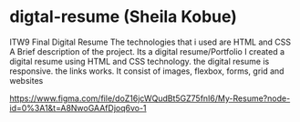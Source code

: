 
# digtal-resume (Sheila Kobue)
ITW9 Final Digital Resume
The technologies that i used are HTML and CSS
A Brief description of the project.
Its a digital resume/Portfolio
I created a digital resume using  HTML and CSS technology.
the digital resume is responsive.
the links works.
It consist of images, flexbox, forms, grid and websites
 
https://www.figma.com/file/doZ16jcWQudBt5GZ75fnI6/My-Resume?node-id=0%3A1&t=A8NwoGAAfDjoq6vo-1